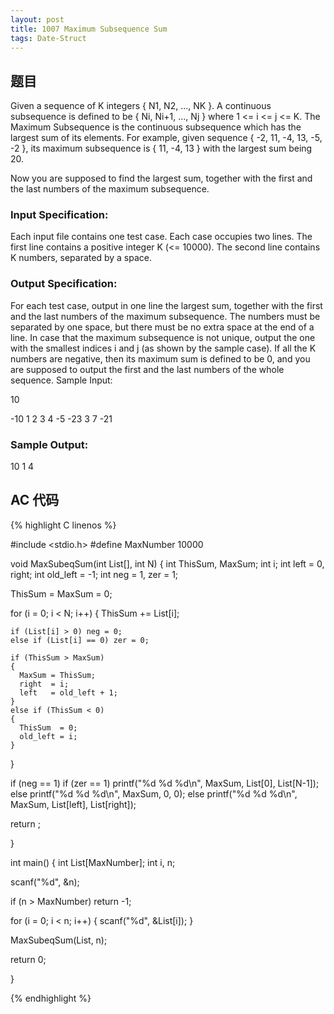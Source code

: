 ```yaml
---
layout: post
title: 1007 Maximum Subsequence Sum
tags: Date-Struct
---
```


## 题目

Given a sequence of K integers { N1, N2, ..., NK }. A continuous subsequence is defined to be { Ni, Ni+1, ..., Nj } where 1 <= i <= j <= K. The Maximum Subsequence is the continuous subsequence which has the largest sum of its elements. For example, given sequence { -2, 11, -4, 13, -5, -2 }, its maximum subsequence is { 11, -4, 13 } with the largest sum being 20.

Now you are supposed to find the largest sum, together with the first and the last numbers of the maximum subsequence.

### Input Specification:

Each input file contains one test case. Each case occupies two lines. The first line contains a positive integer K (<= 10000). The second line contains K numbers, separated by a space.

### Output Specification:

For each test case, output in one line the largest sum, together with the first and the last numbers of the maximum subsequence. The numbers must be separated by one space, but there must be no extra space at the end of a line. In case that the maximum subsequence is not unique, output the one with the smallest indices i and j (as shown by the sample case). If all the K numbers are negative, then its maximum sum is defined to be 0, and you are supposed to output the first and the last numbers of the whole sequence.
Sample Input:

10

-10 1 2 3 4 -5 -23 3 7 -21

### Sample Output:

10 1 4

## AC 代码

{% highlight C linenos %}

#include <stdio.h>
#define MaxNumber 10000

void MaxSubeqSum(int List[], int N)
{
  int ThisSum, MaxSum;
  int i;
  int left = 0, right;
  int old_left = -1;
  int neg = 1, zer = 1;

  ThisSum = MaxSum = 0;

  for (i = 0; i < N; i++)
  {
    ThisSum += List[i];
    
    if (List[i] > 0) neg = 0;
    else if (List[i] == 0) zer = 0;

    if (ThisSum > MaxSum)
    {
      MaxSum = ThisSum;
      right  = i;
      left   = old_left + 1;
    }
    else if (ThisSum < 0)
    {
      ThisSum  = 0;
      old_left = i;
    }
  }

  if (neg == 1)
    if (zer == 1) 
     printf("%d %d %d\n", MaxSum, List[0], List[N-1]);
    else printf("%d %d %d\n", MaxSum, 0, 0);
  else
    printf("%d %d %d\n", MaxSum, List[left], List[right]);

  return ;

}

int main()
{
  int List[MaxNumber];
  int i, n;

  scanf("%d", &n);
  
  if (n > MaxNumber) return -1;
  
  for (i = 0; i < n; i++)
  {
    scanf("%d", &List[i]);
  }

  MaxSubeqSum(List, n);

  return 0;

}

{% endhighlight %}